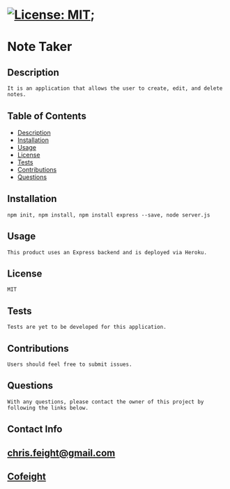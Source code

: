 

# [![License: MIT](https://img.shields.io/badge/License-MIT-yellow.svg)](https://opensource.org/licenses/MIT);

# Note Taker


## Description
    It is an application that allows the user to create, edit, and delete notes.

## Table of Contents

* [Description](#description)
* [Installation](#installation)
* [Usage](#usage)
* [License](#license)
* [Tests](#tests)
* [Contributions](#contributions)
* [Questions](#questions)


## Installation
    npm init, npm install, npm install express --save, node server.js

## Usage
    This product uses an Express backend and is deployed via Heroku.

## License
    MIT

## Tests
    Tests are yet to be developed for this application.
    
## Contributions
    Users should feel free to submit issues.


## Questions
    With any questions, please contact the owner of this project by following the links below.

## Contact Info

## [chris.feight@gmail.com](mailto:chris.feight@gmail.com)

## [Cofeight](https://github.com/Cofeight)
    